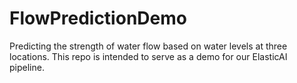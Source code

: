 # FlowPredictionDemo
Predicting the strength of water flow based on water levels at three locations. This repo is intended to serve as a demo for our ElasticAI pipeline.
